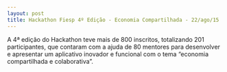 ```yaml
---
layout: post
title: Hackathon Fiesp 4º Edição - Economia Compartilhada - 22/ago/15
---
```

A 4ª edição do Hackathon teve mais de 800 inscritos, totalizando 201 participantes, que contaram com a ajuda de 80 mentores para desenvolver e apresentar um aplicativo inovador e funcional com o tema “economia compartilhada e colaborativa”.

